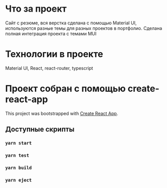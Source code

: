 # Что за проект
Сайт с резюме, вся верстка сделана с помощью Material UI, 
используются разные темы для разных проектов в портфолио.
Сделана полная интеграция проекта с темами MUI

# Технологии в проекте
Material UI, React, react-router, typescript

# Проект собран с помощью create-react-app

This project was bootstrapped with [Create React App](https://github.com/facebook/create-react-app).

## Доступные скрипты

### `yarn start`
### `yarn test`
### `yarn build`
### `yarn eject`
